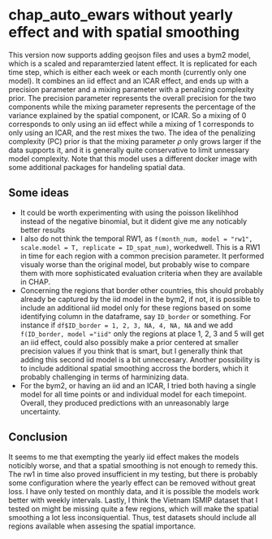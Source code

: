 # chap_auto_ewars without yearly effect and with spatial smoothing
This version now supports adding geojson files and uses a bym2 model, which is a scaled and reparamterzied latent effect. It is replicated for each time step, which is either each week or each month (currently only one model). It combines an iid effect and an ICAR effect, and ends up with a precision parameter and a mixing parameter with a penalizing complexity prior. The precision parameter represents the overall precision for the two components while the mixing parameter represents the percentage of the variance explained by the spatial component, or ICAR. So a mixing of $0$ corresponds to only using an iid effect while a mixing of $1$ corresponds to only using an ICAR, and the rest mixes the two. The idea of the penalizing complexity (PC) prior is that the mixing parameter $\rho$ only grows larger if the data supports it, and it is generally quite conservative to limit unnessary model complexity. Note that this model uses a different docker image with some additional packages for handeling spatial data.

## Some ideas
* It could be worth experimenting with using the poisson likelihhod instead of the negative binomial, but it dident give me any noticably better results
* I also do not think the temporal RW1, as `f(month_num, model = "rw1", scale.model = T, replicate = ID_spat_num)`, workedwell. This is a RW1 in time for each region with a common precision parameter. It performed visualy worse than the original model, but probably wise to compare them with more sophisticated evaluation criteria when they are available in CHAP.
* Concerning the regions that border other countries, this should probably already be captured by the iid model in the bym2, if not, it is possible to include an additional iid model only for these regions based on some identifying column in the dataframe, say `ID_border` or something. For instance if `df$ID_border = 1, 2, 3, NA, 4, NA, NA` and we add `f(ID_border, model ="iid"` only the regions at place 1, 2, 3 and 5 will get an iid effect, could also possibly make a prior centered at smaller precision values if you think that is smart, but I generally think that adding this second iid model is a bit unneccesary. Another possibility is to include additional spatial smoothing accross the borders, which it probably challenging in terms of harminizing data.
* For the bym2, or having an iid and an ICAR, I tried both having a single model for all time points or and individual model for each timepoint. Overall, they produced predictions with an unreasonably large uncertainty.

## Conclusion
It seems to me that exempting the yearly iid effect makes the models noticibly worse, and that a spatial smoothing is not enough to remedy this. The rw1 in time also proved insufficient in my testing, but there is probably some configuration where the yearly effect can be removed without great loss. I have only tested on monthly data, and it is possible the models work better with weekly intervals. Lastly, I think the Vietnam ISMIP dataset that I tested on might be missing quite a few regions, which will make the spatial smoothing a lot less inconsiquential. Thus, test datasets should include all regions available when assesing the spatial importance.
